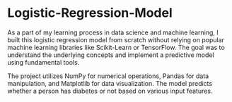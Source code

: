 # Logistic-Regression-Model
As a part of my learning process in data science and machine learning, I built this logistic regression model from scratch without relying on popular machine learning libraries like Scikit-Learn or TensorFlow. The goal was to understand the underlying concepts and implement a predictive model using fundamental tools.

The project utilizes NumPy for numerical operations, Pandas for data manipulation, and Matplotlib for data visualization. The model predicts whether a person has diabetes or not based on various input features.
